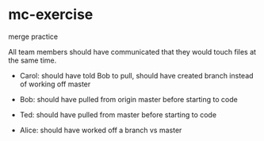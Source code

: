 # mc-exercise
merge practice

All team members should have communicated that they would touch files at the same time.

+ Carol: should have told Bob to pull, should have created branch instead of working off master

+ Bob: should have pulled from origin master before starting to code

+ Ted: should have pulled from master before starting to code

+ Alice: should have worked off a branch vs master

